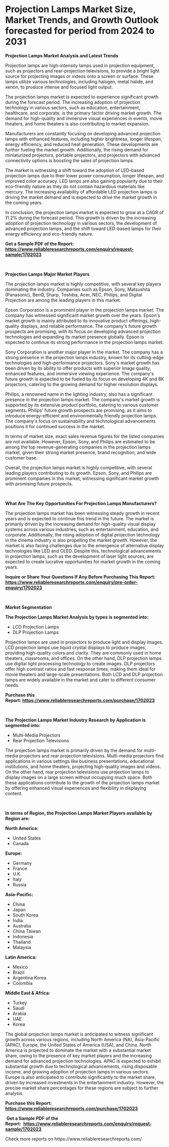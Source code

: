 <p><h1>Projection Lamps Market Size, Market Trends, and Growth Outlook forecasted for period from 2024 to 2031</h1></p><p><strong>Projection Lamps Market Analysis and Latest Trends</strong></p>
<p><p>Projection lamps are high-intensity lamps used in projection equipment, such as projectors and rear-projection televisions, to provide a bright light source for projecting images or videos onto a screen or surface. These lamps utilize various technologies, including halogen, metal halide, and xenon, to produce intense and focused light output.</p><p>The projection lamps market is expected to experience significant growth during the forecast period. The increasing adoption of projection technology in various sectors, such as education, entertainment, healthcare, and corporate, is the primary factor driving market growth. The demand for high-quality and immersive visual experiences in events, movie theaters, and home theaters is also contributing to market expansion.</p><p>Manufacturers are constantly focusing on developing advanced projection lamps with enhanced features, including higher brightness, longer lifespan, energy efficiency, and reduced heat generation. These developments are further fueling the market growth. Additionally, the rising demand for miniaturized projectors, portable projectors, and projectors with advanced connectivity options is boosting the sales of projection lamps.</p><p>The market is witnessing a shift toward the adoption of LED-based projection lamps due to their lower power consumption, longer lifespan, and improved color accuracy. LED lamps are also gaining popularity due to their eco-friendly nature as they do not contain hazardous materials like mercury. The increasing availability of affordable LED projection lamps is driving the market demand and is expected to drive the market growth in the coming years.</p><p>In conclusion, the projection lamps market is expected to grow at a CAGR of 11.2% during the forecast period. This growth is driven by the increasing adoption of projection technology in various sectors, the development of advanced projection lamps, and the shift toward LED-based lamps for their energy efficiency and eco-friendly nature.</p></p>
<p><strong>Get a Sample PDF of the Report:&nbsp; <a href="https://www.reliableresearchreports.com/enquiry/request-sample/1702023">https://www.reliableresearchreports.com/enquiry/request-sample/1702023</a></strong></p>
<p>&nbsp;</p>
<p><strong>Projection Lamps Major Market Players</strong></p>
<p><p>The projection lamps market is highly competitive, with several key players dominating the industry. Companies such as Epson, Sony, Matsushita (Panasonic), BenQ, Sharp, Toshiba, Acer, NEC, Philips, and Digital Projection are among the leading players in this market.</p><p>Epson Corporation is a prominent player in the projection lamps market. The company has witnessed significant market growth over the years. Epson's market growth is mainly attributed to its innovative product offerings, high-quality displays, and reliable performance. The company's future growth prospects are promising, with its focus on developing advanced projection technologies and expanding its market presence globally. Epson is expected to continue its strong performance in the projection lamps market.</p><p>Sony Corporation is another major player in the market. The company has a strong presence in the projection lamps industry, known for its cutting-edge technologies and high-performance projectors. Sony's market growth has been driven by its ability to offer products with superior image quality, enhanced features, and immersive viewing experience. The company's future growth is expected to be fueled by its focus on developing 4K and 8K projectors, catering to the growing demand for higher resolution displays.</p><p>Philips, a renowned name in the lighting industry, also has a significant presence in the projection lamps market. The company's market growth is supported by its extensive product portfolio, catering to various customer segments. Philips' future growth prospects are promising, as it aims to introduce energy-efficient and environmentally friendly projection lamps. The company's focus on sustainability and technological advancements positions it for continued success in the market.</p><p>In terms of market size, exact sales revenue figures for the listed companies are not available. However, Epson, Sony, and Philips are estimated to be among the top revenue-generating companies in the projection lamps market, given their strong market presence, brand recognition, and wide customer base.</p><p>Overall, the projection lamps market is highly competitive, with several leading players contributing to its growth. Epson, Sony, and Philips are prominent companies in this market, witnessing significant market growth with promising future prospects.</p></p>
<p>&nbsp;</p>
<p><strong>What Are The Key Opportunities For Projection Lamps Manufacturers?</strong></p>
<p><p>The projection lamps market has been witnessing steady growth in recent years and is expected to continue this trend in the future. The market is primarily driven by the increasing demand for high-quality visual display systems across various industries, such as entertainment, education, and corporate. Additionally, the rising adoption of digital projection technology in the cinema industry is also propelling the market growth. However, the market is also facing challenges due to the emergence of alternative display technologies like LED and OLED. Despite this, technological advancements in projection lamps, such as the development of laser light sources, are expected to create lucrative opportunities for market growth in the coming years.</p></p>
<p><strong>Inquire or Share Your Questions If Any Before Purchasing This Report: <a href="https://www.reliableresearchreports.com/enquiry/pre-order-enquiry/1702023">https://www.reliableresearchreports.com/enquiry/pre-order-enquiry/1702023</a></strong></p>
<p>&nbsp;</p>
<p><strong>Market Segmentation</strong></p>
<p><strong>The Projection Lamps Market Analysis by types is segmented into:</strong></p>
<p><ul><li>LCD Projection Lamps</li><li>DLP Projection Lamps</li></ul></p>
<p><p>Projection lamps are used in projectors to produce light and display images. LCD projection lamps use liquid crystal displays to produce images, providing high-quality colors and clarity. They are commonly used in home theaters, classrooms, and offices. On the other hand, DLP projection lamps use digital light processing technology to create images. DLP projectors offer high contrast ratios and fast response times, making them ideal for movie theaters and large-scale presentations. Both LCD and DLP projection lamps are widely available in the market and cater to different consumer needs.</p></p>
<p><strong>Purchase this Report:&nbsp;<a href="https://www.reliableresearchreports.com/purchase/1702023">https://www.reliableresearchreports.com/purchase/1702023</a></strong></p>
<p>&nbsp;</p>
<p><strong>The Projection Lamps Market Industry Research by Application is segmented into:</strong></p>
<p><ul><li>Multi-Media Projectors</li><li>Rear Projection Televisions</li></ul></p>
<p><p>The projection lamps market is primarily driven by the demand for multi-media projectors and rear projection televisions. Multi-media projectors find applications in various settings like business presentations, educational institutions, and home theaters, projecting high-quality images and videos. On the other hand, rear projection televisions use projection lamps to display images on a large screen without occupying much space. Both these applications contribute to the growth of the projection lamps market by offering enhanced visual experiences and flexibility in displaying content.</p></p>
<p>&nbsp;</p>
<p><strong>In terms of Region, the Projection Lamps Market Players available by Region are:</strong></p>
<p>
    <p> <strong> North America: </strong>
        <ul>
            <li>United States</li>
            <li>Canada</li>
        </ul>
        </p> 
    <p> <strong> Europe: </strong>
        <ul>
            <li>Germany</li>
            <li>France</li>
            <li>U.K.</li>
            <li>Italy</li>
            <li>Russia</li>
        </ul>
        </p> 
    <p> <strong> Asia-Pacific: </strong>
        <ul>
            <li>China</li>
            <li>Japan</li>
            <li>South Korea</li>
            <li>India</li>
            <li>Australia</li>
            <li>China Taiwan</li>
            <li>Indonesia</li>
            <li>Thailand</li>
            <li>Malaysia</li>
        </ul>
        </p> 
    <p> <strong> Latin America: </strong>
        <ul>
            <li>Mexico</li>
            <li>Brazil</li>
            <li>Argentina Korea</li>
            <li>Colombia</li>
        </ul>
        </p> 
    <p> <strong> Middle East & Africa: </strong>
        <ul>
            <li>Turkey</li>
            <li>Saudi</li>
            <li>Arabia</li>
            <li>UAE</li>
            <li>Korea</li>
        </ul>
    </p>
    </p>
<p><p>The global projection lamps market is anticipated to witness significant growth across various regions, including North America (NA), Asia-Pacific (APAC), Europe, the United States of America (USA), and China. North America is projected to dominate the market with a substantial market share, owing to the presence of key market players and the increasing demand for advanced projection technologies. APAC is expected to exhibit substantial growth due to technological advancements, rising disposable income, and growing adoption of projection lamps in various sectors. Europe is also anticipated to contribute significantly to the market share, driven by increased investments in the entertainment industry. However, the precise market share percentages for these regions are subject to further analysis.</p></p>
<p><strong>Purchase this Report: <a href="https://www.reliableresearchreports.com/purchase/1702023">https://www.reliableresearchreports.com/purchase/1702023</a></strong></p>
<p>&nbsp;<strong>Get a Sample PDF of the Report:&nbsp;&nbsp;<a href="https://www.reliableresearchreports.com/enquiry/request-sample/1702023">https://www.reliableresearchreports.com/enquiry/request-sample/1702023</a></strong></p>
<p><strong></strong></p>
<p>Check more reports on https://www.reliableresearchreports.com/</p>